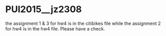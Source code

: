 # PUI2015__jz2308
the assignment 1 & 3 for hw4 is in the citibikes file while the assignment 2 for hw4 is in the hw4 file.
Please have a check.

